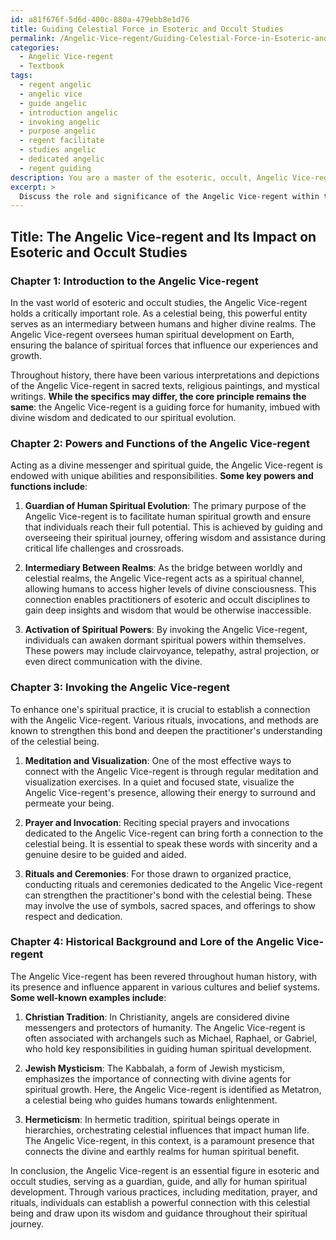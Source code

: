 ```yaml
---
id: a81f676f-5d6d-400c-880a-479ebb8e1d76
title: Guiding Celestial Force in Esoteric and Occult Studies
permalink: /Angelic-Vice-regent/Guiding-Celestial-Force-in-Esoteric-and-Occult-Studies/
categories:
  - Angelic Vice-regent
  - Textbook
tags:
  - regent angelic
  - angelic vice
  - guide angelic
  - introduction angelic
  - invoking angelic
  - purpose angelic
  - regent facilitate
  - studies angelic
  - dedicated angelic
  - regent guiding
description: You are a master of the esoteric, occult, Angelic Vice-regent and education, you have written many textbooks on the subject in ways that provide students with rich and deep understanding of the subject. You are being asked to write textbook-like sections on a topic and you do it with full context, explainability, and reliability in accuracy to the true facts of the topic at hand, in a textbook style that a student would easily be able to learn from, in a rich, engaging, and contextual way. Always include relevant context (such as formulas and history), related concepts, and in a way that someone can gain deep insights from.
excerpt: > 
  Discuss the role and significance of the Angelic Vice-regent within the realm of the occult and esoteric studies. Delve into the responsibilities, powers, and functions of the Angelic Vice-regent, particularly as they relate to guiding and overseeing human spiritual development on Earth. Provide insights into the process of invoking and connecting with the Angelic Vice-regent, and enumerate key rituals, invocations, and methods that initiates can practice to strengthen their connection and understanding. Additionally, share any known historical background or lore surrounding the Angelic Vice-regent that could enrich the reader's comprehension and appreciation for this influential celestial being.
---
```


## Title: The Angelic Vice-regent and Its Impact on Esoteric and Occult Studies

### Chapter 1: Introduction to the Angelic Vice-regent

In the vast world of esoteric and occult studies, the Angelic Vice-regent holds a critically important role. As a celestial being, this powerful entity serves as an intermediary between humans and higher divine realms. The Angelic Vice-regent oversees human spiritual development on Earth, ensuring the balance of spiritual forces that influence our experiences and growth.

Throughout history, there have been various interpretations and depictions of the Angelic Vice-regent in sacred texts, religious paintings, and mystical writings. **While the specifics may differ, the core principle remains the same**: the Angelic Vice-regent is a guiding force for humanity, imbued with divine wisdom and dedicated to our spiritual evolution.

### Chapter 2: Powers and Functions of the Angelic Vice-regent

Acting as a divine messenger and spiritual guide, the Angelic Vice-regent is endowed with unique abilities and responsibilities. **Some key powers and functions include**:

1. **Guardian of Human Spiritual Evolution**: The primary purpose of the Angelic Vice-regent is to facilitate human spiritual growth and ensure that individuals reach their full potential. This is achieved by guiding and overseeing their spiritual journey, offering wisdom and assistance during critical life challenges and crossroads.

2. **Intermediary Between Realms**: As the bridge between worldly and celestial realms, the Angelic Vice-regent acts as a spiritual channel, allowing humans to access higher levels of divine consciousness. This connection enables practitioners of esoteric and occult disciplines to gain deep insights and wisdom that would be otherwise inaccessible.

3. **Activation of Spiritual Powers**: By invoking the Angelic Vice-regent, individuals can awaken dormant spiritual powers within themselves. These powers may include clairvoyance, telepathy, astral projection, or even direct communication with the divine.

### Chapter 3: Invoking the Angelic Vice-regent

To enhance one's spiritual practice, it is crucial to establish a connection with the Angelic Vice-regent. Various rituals, invocations, and methods are known to strengthen this bond and deepen the practitioner's understanding of the celestial being.

1. **Meditation and Visualization**: One of the most effective ways to connect with the Angelic Vice-regent is through regular meditation and visualization exercises. In a quiet and focused state, visualize the Angelic Vice-regent's presence, allowing their energy to surround and permeate your being.

2. **Prayer and Invocation**: Reciting special prayers and invocations dedicated to the Angelic Vice-regent can bring forth a connection to the celestial being. It is essential to speak these words with sincerity and a genuine desire to be guided and aided.

3. **Rituals and Ceremonies**: For those drawn to organized practice, conducting rituals and ceremonies dedicated to the Angelic Vice-regent can strengthen the practitioner's bond with the celestial being. These may involve the use of symbols, sacred spaces, and offerings to show respect and dedication.

### Chapter 4: Historical Background and Lore of the Angelic Vice-regent

The Angelic Vice-regent has been revered throughout human history, with its presence and influence apparent in various cultures and belief systems. **Some well-known examples include**:

1. **Christian Tradition**: In Christianity, angels are considered divine messengers and protectors of humanity. The Angelic Vice-regent is often associated with archangels such as Michael, Raphael, or Gabriel, who hold key responsibilities in guiding human spiritual development.

2. **Jewish Mysticism**: The Kabbalah, a form of Jewish mysticism, emphasizes the importance of connecting with divine agents for spiritual growth. Here, the Angelic Vice-regent is identified as Metatron, a celestial being who guides humans towards enlightenment.

3. **Hermeticism**: In hermetic tradition, spiritual beings operate in hierarchies, orchestrating celestial influences that impact human life. The Angelic Vice-regent, in this context, is a paramount presence that connects the divine and earthly realms for human spiritual benefit.

In conclusion, the Angelic Vice-regent is an essential figure in esoteric and occult studies, serving as a guardian, guide, and ally for human spiritual development. Through various practices, including meditation, prayer, and rituals, individuals can establish a powerful connection with this celestial being and draw upon its wisdom and guidance throughout their spiritual journey.
